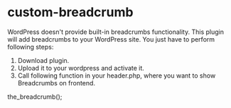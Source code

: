 # custom-breadcrumb

WordPress doesn't provide built-in breadcrumbs functionality. This plugin will add breadcrumbs to your WordPress site. You just have to perform following steps:

1. Download plugin.
2. Upload it to your wordpress and activate it.
3. Call following function in your header.php, where you want to show Breadcrumbs on frontend.
  
  the_breadcrumb();
